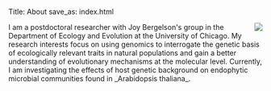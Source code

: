 Title: About
save_as: index.html

<img src="http://hanalee.info/static/images/profile.jpg" style="float:right;margin-left: 2.5em;">
I am a postdoctoral researcher with Joy Bergelson's group in the Department of
Ecology and Evolution at the University of Chicago. My research interests focus
on using genomics to interrogate the genetic basis of ecologically relevant
traits in natural populations and gain a better understanding of evolutionary
mechanisms at the molecular level. Currently, I am investigating the effects of
host genetic background on endophytic microbial communities found in _Arabidopsis
thaliana_.
